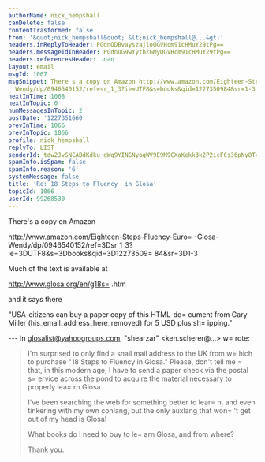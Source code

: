 ```yaml
---
authorName: nick_hempshall
canDelete: false
contentTrasformed: false
from: '&quot;nick_hempshall&quot; &lt;nick_hempshall@...&gt;'
headers.inReplyToHeader: PGdnODBvayszajloQGVHcm91cHMuY29tPg==
headers.messageIdInHeader: PGdnOG9wYythZGMyQGVHcm91cHMuY29tPg==
headers.referencesHeader: .nan
layout: email
msgId: 1067
msgSnippet: There s a copy on Amazon http://www.amazon.com/Eighteen-Steps-Fluency-Euro-Glosa-
  Wendy/dp/0946540152/ref=sr_1_3?ie=UTF8&s=books&qid=1227350984&sr=1-3 Much of
nextInTime: 1068
nextInTopic: 0
numMessagesInTopic: 2
postDate: '1227351660'
prevInTime: 1066
prevInTopic: 1066
profile: nick_hempshall
replyTo: LIST
senderId: tdw2JvSNCABdKdku_qWg9YINGNyogWV9E9M9CXaKekk3k2P2icFCs36pNy8Tv6_M8D8uKMoL1VU6z9PiCtmChfbWXGNjn4sUB1xKp3mKHMO7AoQo
spamInfo.isSpam: false
spamInfo.reason: '6'
systemMessage: false
title: 'Re: 18 Steps to Fluency  in Glosa'
topicId: 1066
userId: 99268530
---
```


There's a copy on Amazon

http://www.amazon.com/Eighteen-Steps-Fluency-Euro=
-Glosa-
Wendy/dp/0946540152/ref=3Dsr_1_3?ie=3DUTF8&s=3Dbooks&qid=3D12273509=
84&sr=3D1-3

Much of the text is available at

http://www.glosa.org/en/g18s=
.htm

and it says there

"USA-citizens can buy a paper copy of this HTML-do=
cument from Gary 
Miller (his_email_address_here_removed) for 5 USD plus sh=
ipping."


--- In glosalist@yahoogroups.com, "shearzar" <ken.scherer@...> w=
rote:
>
> I'm surprised to only find a snail mail address to the UK from 
w=
hich to 
> purchase "18 Steps to Fluency in Glosa." Please, don't tell me 
=
that, in 
> this modern age, I have to send a paper check via the postal 
s=
ervice 
> across the pond to acquire the material necessary to properly lea=
rn 
> Glosa. 
> 
> I've been searching the web for something better to lear=
n, and even 
> tinkering with my own conlang, but the only auxlang that won=
't get 
out 
> of my head is Glosa! 
> 
> What books do I need to buy to le=
arn Glosa, and from where? 
> 
> Thank you.
>



